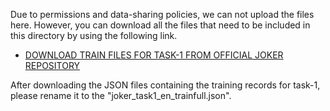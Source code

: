 Due to permissions and data-sharing policies, we can not upload the files here. However, you can download all the files that need to be included in this directory by using the following link.
- [DOWNLOAD TRAIN FILES FOR TASK-1 FROM OFFICIAL JOKER REPOSITORY](https://www.joker-project.com/clef-2022/EN/project)
 
After downloading the JSON files containing the training records for task-1, please rename it to the \"joker_task1_en_trainfull.json\".